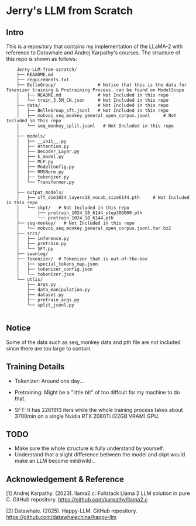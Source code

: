 # Jerry's LLM from Scratch

## Intro
This is a repository that contains my implementation of the LLaMA-2 with reference to Datawhale and Andrej Karpathy's courses. The structure of this repo is shown as follows:

```
    Jerry-LLM-from-scratch/
    ├── REAADME.md
    ├── requirements.txt
    ├── BelleGroup/                # Notice that this is the data for Tokenizer training & Pretraining Process, can be found on ModelScope
    │   ├── README.md              # Not Included in this repo
    │   └── train_3.5M_CN.json     # Not Included in this repo
    ├── data/                      # Not Included in this repo
    │   ├── BelleGroup_sft.jsonl   # Not Included in this repo
    │   ├── mobvoi_seq_monkey_general_open_corpus.jsonl     # Not Included in this repo
    │   └── seq_monkey_split.jsonl   # Not Included in this repo
    │   
    ├── models/
    │   ├── __init__.py
    │   ├── Attention.py
    │   ├── Decoder_Layer.py
    │   ├── k_model.py
    │   ├── MLP.py
    │   ├── ModelConfig.py
    │   ├── RMSNorm.py
    │   ├── tokenizer.py
    │   └── Transformer.py
    │   
    ├── output_models/
    │   ├── sft_dim1024_layers18_vocab_size6144.pth     # Not Included in this repo
    │   └── ckpt/   # Not Included in this repo
    │       ├── pretrain_1024_18_6144_step300000.pth
    │       └── pretrain_1024_18_6144.pth
    ├── seq-monkey/   # Not Included in this repo
    │   └── mobvoi_seq_monkey_general_open_corpus.jsonl.tar.bz2
    ├── srcs/
    │   ├── inference.py
    │   ├── pretrain.py
    │   └── SFT.py
    ├── swanlog/
    ├── Tokenizer/  # Tokenizer that is out-of-the-box
    │   ├── special_tokens_map.json
    │   ├── tokenizer_config.json
    │   └── tokenizer.json
    └── utlis/
        ├── Args.py
        ├── data_manipulation.py
        ├── dataset.py
        ├── pretrain_args.py
        └── split_jsonl.py
        
```

## Notice
Some of the data such as seq_monkey data and pth file are not included since there are too large to contain.

## Training Details

- Tokenizer: Around one day...

- Pretraining: Might be a "little bit" of too diffcult for my machine to do that.

- SFT: It has 2261913 iters while the whole training process takes about 3700min on a single Nvidia RTX 2080Ti (22GB VRAM) GPU.

## TODO

- Make sure the whole structure is fully understand by yourself.
- Understand that a slight difference between the model and ckpt would make an LLM become mild/wild...

## Acknowledgement & Reference

[1] Andrej Karpathy. (2023). llama2.c: Fullstack Llama 2 LLM solution in pure C. GitHub repository. https://github.com/karpathy/llama2.c

[2] Datawhale. (2025). Happy-LLM. GitHub repository. https://github.com/datawhalechina/happy-llm